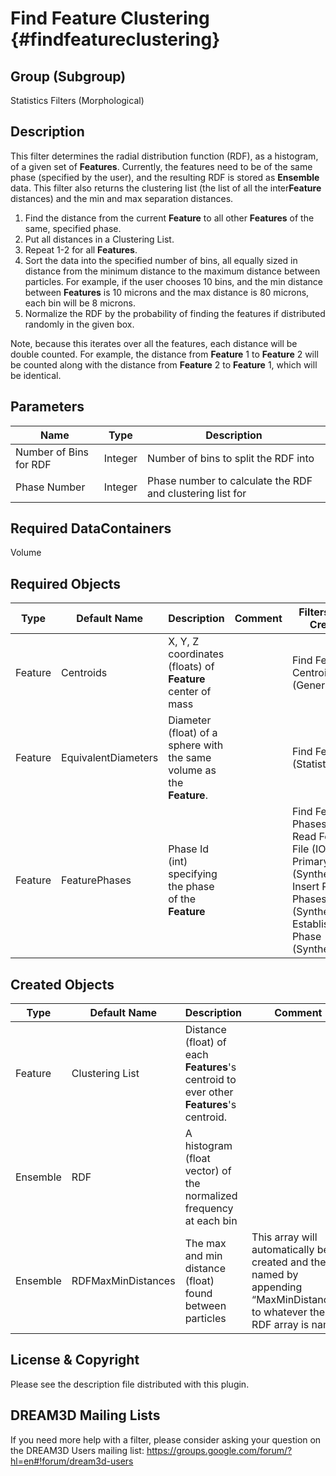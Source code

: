 Find Feature Clustering {#findfeatureclustering}
======

## Group (Subgroup) ##
Statistics Filters (Morphological)



## Description ##
This filter determines the radial distribution function (RDF), as a histogram, of a given set of **Features**. Currently, the features need to be of the same phase (specified by the user), and the resulting RDF is stored as **Ensemble** data. This filter also returns the clustering list (the list of all the inter**Feature** distances) and the min and max separation distances.


1. Find the distance from the current **Feature** to all other **Features** of the same, specified phase. 
2. Put all distances in a Clustering List. 
3. Repeat 1-2 for all **Features**.
3. Sort the data into the specified number of bins, all equally sized in distance from the minimum distance to the maximum distance between particles. For example, if the user chooses 10 bins, and the min distance between **Features** is 10 microns and the max distance is 80 microns, each bin will be 8 microns. 
4. Normalize the RDF by the probability of finding the features if distributed randomly in the given box. 

Note, because this iterates over all the features, each distance will be double counted. For example, the distance from **Feature** 1 to **Feature** 2 will be counted along with the distance from **Feature** 2 to **Feature** 1, which will be identical. 



## Parameters ##
| Name | Type | Description |
|------|------|-------------|
| Number of Bins for RDF | Integer | Number of bins to split the RDF into |
| Phase Number | Integer | Phase number to calculate the RDF and clustering list for |


## Required DataContainers ##
Volume

## Required Objects ##

| Type | Default Name | Description | Comment | Filters Known to Create Data |
|------|--------------|-------------|---------|-----|
| Feature | Centroids | X, Y, Z coordinates (floats) of **Feature** center of mass |  | Find Feature Centroids (Generic) |
| Feature | EquivalentDiameters | Diameter (float) of a sphere with the same volume as the **Feature**. | | Find Feature Sizes (Statistics) |
| Feature | FeaturePhases | Phase Id (int) specifying the phase of the **Feature**| | Find Feature Phases (Generic), Read Feature Info File (IO), Pack Primary Phases (SyntheticBuilding), Insert Precipitate Phases (SyntheticBuilding), Establish Matrix Phase (SyntheticBuilding) |

## Created Objects ##

| Type | Default Name | Description | Comment |
|------|--------------|-------------|---------|
| Feature | Clustering List | Distance (float) of each **Features**'s centroid to ever other **Features**'s centroid. |  |
| Ensemble | RDF | A histogram (float vector) of the normalized frequency at each bin  |  |
| Ensemble | RDFMaxMinDistances | The max and min distance (float) found between particles  | This array will automatically be created and the named by appending “MaxMinDistances” to whatever the RDF array is named|


## License & Copyright ##

Please see the description file distributed with this plugin.

## DREAM3D Mailing Lists ##

If you need more help with a filter, please consider asking your question on the DREAM3D Users mailing list:
https://groups.google.com/forum/?hl=en#!forum/dream3d-users


